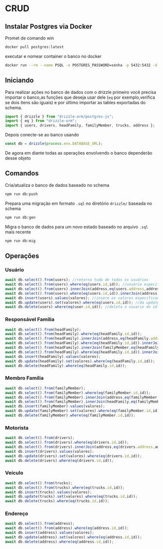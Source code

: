 # CRUD

## Instalar Postgres via Docker

Promet de comando win
```sh
docker pull postgres:latest 
```

executar e nomear container o banco no docker
```sh
docker run --rm --name PSQL -e POSTGRES_PASSWORD=senha -p 5432:5432 -d postgres
```

## Iniciando

Para realizar ações no banco de dados com o drizzle primeiro você precisa importar o banco,as funções que deseja usar dele (`eq` por exemplo,verifica se dois itens são iguais) e por último importar as tables exportadas do schema.

```javascript
import { drizzle } from "drizzle-orm/postgres-js";
import { eq } from "drizzle-orm";
import { users, drivers, headFamily, familyMember, trucks, address };
```

Depois conecte-se ao banco usando

```javascript
const db = drizzle(process.env.DATABASE_URL);
```

De agora em diante todas as operações envolvendo o banco dependerão desse objeto

## Comandos

Cria/atualiza o banco de dados baseado no schema

```bash
npm run db:push
```

Prepara uma migração em formato `.sql` no diretório `drizzle/` baseada no schema

```bash
npm run db:gen
```

Migra o banco de dados para um novo estado baseado no arquivo `.sql` mais recente

```bash
npm run db:mig
```

## Operações

### Usuário

```javascript
await db.select().from(users); //retorna tudo de todos os usuários
await db.select().from(users).where(eq(users.id,id)); //usuário especificado pelo id
await db.select().from(users).innerJoin(address,eq(users.address,address.id)); //seleciona usuários e seus endereços
await db.select().from(users).where(eq(users.id,id)).innerJoin(address,eq(users.address,address.id)); //seleciona endereço de usuário específico
await db.insert(users).values(valores); //insere os valores especificados em user
await db.update(users).set(valores).where(eq(users.id,id)); //da update no usuario do id
await db.delete(users).where(eq(user.id,id)); //deleta o usuario do id especificado
```

### Responsável Família

```javascript
await db.select().from(headFamily); 
await db.select().from(headFamily).where(eq(headFamily.id,id)); 
await db.select().from(headFamily).innerJoin(address,eq(headFamily.address,address.id));
await db.select().from(headFamily).where(eq(headFamily.id,id)).innerJoin(address,eq(headFamily.address,address.id));
await db.select().from(headFamily).innerJoin(familyMember,eq(headFamily.id,familyMember.head_id)); //retorna todos responsáveis junto aos dependentes
await db.select().from(headFamily).where(eq(headFamily.id,id)).innerJoin(familyMember,eq(headFamily.id,familyMember.head_id)); //retorna responsável específico junto a seus dependentes
await db.insert(headFamily).values(valores); 
await db.update(headFamily).set(valores).where(eq(headFamily.id,id));
await db.delete(headFamily).where(eq(headFamily.id,id)); 
```

### Membro Família

```javascript
await db.select().from(familyMember); 
await db.select().from(familyMember).where(eq(familyMember.id,id)); 
await db.select().from(familyMember).innerJoin(address,eq(familyMember.address,address.id)); 
await db.select().from(familyMember).innerJoin(headFamily,eq(familyMember.head_id,headFamily.id)); // retorna os dependentes junto aos responsáveis 
await db.insert(familyMember).values(valores); 
await db.update(familyMember).set(valores).where(eq(familyMember.id,id));
await db.delete(familyMember).where(eq(familyMember.id,id)); 
```

### Motorista

```javascript
await db.select().from(drivers); 
await db.select().from(drivers).where(eq(drivers.id,id)); 
await db.select().from(drivers).innerJoin(address,eq(drivers.address,address.id)); 
await db.insert(drivers).values(valores); 
await db.update(drivers).set(valores).where(eq(drivers.id,id));
await db.delete(drivers).where(eq(drivers.id,id)); 
```

### Veículo

```javascript
await db.select().from(trucks); 
await db.select().from(trucks).where(eq(trucks.id,id));  
await db.insert(trucks).values(valores); 
await db.update(trucks).set(valores).where(eq(trucks.id,id));
await db.delete(trucks).where(eq(trucks.id,id)); 
```

### Endereço

```javascript
await db.select().from(address);
await db.select().from(address).where(eq(address.id,id));
await db.insert(address).values(valores);
await db.update(address).set(valores).where(eq(address.id,id));
await db.delete(address).where(eq(address.id,id));
```

